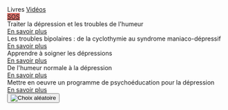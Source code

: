 <div class="tabbar">
    <a class="active">Livres</a>
    <a href="/videos">Vidéos</a>
    <div style="flex: 1;"></div>
    <a href="https://3114.fr/je-suis-en-souffrance/" onclick="app.sos(event); return false" style="background: #d97069;">SOS</a>
</div>

<div class="tab">
    <div class="cardset">
        <div class="card">
            <img src="{{ ASSET static/livres/traiter_la_depression.jpg }}" alt="" />
            <div>
                <div class="title">Traiter la dépression et les troubles de l'humeur</div>
                <div class="buttons">
                    <a href="https://www.dunod.com/sciences-humaines-et-sociales/traiter-depression-et-troubles-humeur-10-cas-pratiques-en-tcc" target="_blank">En savoir plus</a>
                </div>
            </div>
        </div>
        <div class="card">
            <img src="{{ ASSET static/livres/les_troubles_bipolaires.jpg }}" alt="" />
            <div>
                <div class="title">Les troubles bipolaires : de la cyclothymie au syndrome maniaco-dépressif</div>
                <div class="buttons">
                    <a href="https://www.dunod.com/sciences-humaines-et-sociales/troubles-bipolaires-cyclothymie-au-syndrome-maniaco-depressif" target="_blank">En savoir plus</a>
                </div>
            </div>
        </div>
        <div class="card">
            <img src="{{ ASSET static/livres/apprendre_a_soigner_les_depressions.jpg }}" alt="" />
            <div>
                <div class="title">Apprendre à soigner les dépressions</div>
                <div class="buttons">
                    <a href="https://www.dunod.com/sciences-humaines-et-sociales/apprendre-soigner-depressions-avec-therapies-comportementales-et-0" target="_blank">En savoir plus</a>
                </div>
            </div>
        </div>
        <div class="card">
            <img src="{{ ASSET static/livres/humeur_normale_a_la_depression.jpg }}" alt="" />
            <div>
                <div class="title">De l'humeur normale à la dépression</div>
                <div class="buttons">
                    <a href="https://www.deboecksuperieur.com/ouvrage/9782353273546-de-l-humeur-normale-la-depression-en-psychologie-cognitive-neurosciences-et" target="_blank">En savoir plus</a>
                </div>
            </div>
        </div>
        <div class="card">
            <img src="{{ ASSET static/livres/psychoeducation_dans_depression.jpg }}" alt="" />
            <div>
                <div class="title">Mettre en oeuvre un programme de psychoéducation pour la dépression</div>
                <div class="buttons">
                    <a href="https://www.dunod.com/sciences-humaines-et-sociales/mettre-en-oeuvre-un-programme-psychoeducation-pour-depression" target="_blank">En savoir plus</a>
                </div>
            </div>
        </div>
    </div>
    <button onclick="app.randomCard('.cardset')"><img src="{{ ASSET static/misc/dice.webp }}" alt="Choix aléatoire" /></button>
</div>

